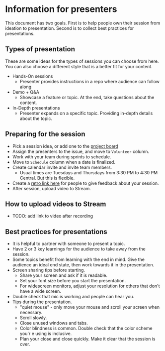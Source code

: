 # Information for presenters

This document has two goals. First is to help people own their session from ideation to presentation. Second is to collect best practices for presentations.

## Types of presentation

These are some ideas for the types of sessions you can choose from here. You can also choose a different style that is a better fit for your content.

- Hands-On sessions
  - Presenter provides instructions in a repo where audience can follow along
- Demo + Q&A
  - Showcase a feature or topic. At the end, take questions about the content.
- In-Depth presentations
  - Presenter expands on a specific topic. Providing in-depth details about the topic.

## Preparing for the session

- Pick a session idea, or add one to the [project board](https://github.com/retaildevcrews/k8s-quickstart/projects/1)
- Assign the presenters to the issue, and move to `Volunteer` column.
- Work with your team during sprints to schedule.
- Move to `Schedule` column when a date is finalized.
- Create calendar invite and invite team members.
  - Usual times are Tuesdays and Thursdays from 3:30 PM to 4:30 PM Central. But this is flexible.
- Create a [retro link here](https://rdc-retro.azurewebsites.net/) for people to give feedback about your session.
- After session, upload video to Stream.

## How to upload videos to Stream

- TODO: add link to video after recording

## Best practices for presentations

- It is helpful to partner with someone to present a topic.
- Have 2 or 3 key learnings for the audience to take away from the session.
- Some topics benefit from learning with the end in mind. Give the audience an ideal end state, then work towards it in the presentation.
- Screen sharing tips before starting.
  - Share your screen and ask if it is readable.
  - Set your font size before you start the presentation.
  - For widescreen monitors, adjust your resolution for others that don't have a wide screen.
- Double check that mic is working and people can hear you.
- Tips during the presentation.
  - "quiet mouse" - only move your mouse and scroll your screen when necessary.
  - Scroll slowly.
  - Close unused windows and tabs.
  - Color blindness is common. Double check that the color scheme you'r e using is inclusive.
  - Plan your close and close quickly. Make it clear that the session is over.

